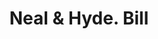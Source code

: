 ---
doi: 10.7916/D8DJ6SV8
date_other: '1890'
date_other_textual: 1890-1899
form: printed ephemera
genre:
- Invoices
name:
- Neal & Hyde
object_in_context_url: https://biggert.cul.columbia.edu/items/view/ave_biggert_01922
subject_hierarchical_geographic:
- Syracuse, New York, United States
subject_name:
- Neal & Hyde
title: Neal & Hyde. Bill
sort_title: Neal & Hyde. Bill
call_number: ave_biggert_01922
coordinates:
- 43.04694444444444,-76.14444444444445
pid: ave_biggert_01922
identifiers: ave_biggert_01922
canvas_id: ldpd:397180
permalink: "/items/ave_biggert_01922/"
layout: iiif-image-page
---